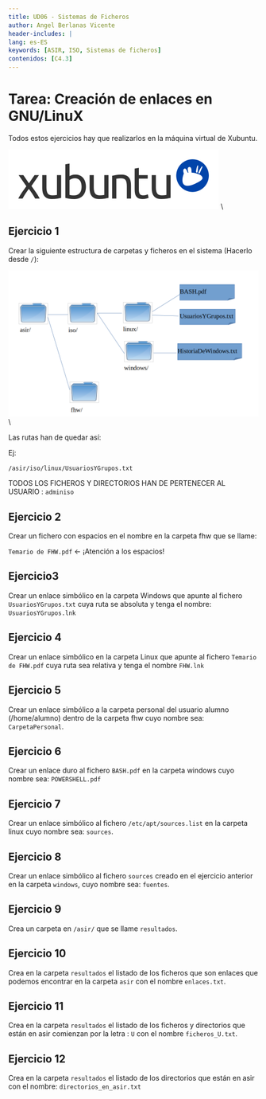 ```yaml
---
title: UD06 - Sistemas de Ficheros
author: Angel Berlanas Vicente
header-includes: |
lang: es-ES
keywords: [ASIR, ISO, Sistemas de ficheros]
contenidos: [C4.3]
---
```


# Tarea: Creación de enlaces en GNU/LinuX

Todos estos ejercicios hay que realizarlos en la máquina virtual de Xubuntu.

![Xubuntu](Enlaces/xubuntu_logo_black.png)
\ 

## Ejercicio 1

Crear la siguiente estructura de carpetas y ficheros en el sistema (Hacerlo desde `/`):

![Enlaces](Enlaces/enlaces_01.png)
\

Las rutas han de quedar así:

Ej:

```shell
/asir/iso/linux/UsuariosYGrupos.txt
```

TODOS LOS FICHEROS Y DIRECTORIOS HAN DE PERTENECER AL USUARIO : `adminiso`

## Ejercicio 2
Crear un fichero con espacios en el nombre en la carpeta fhw que se llame:

`Temario de FHW.pdf` ← ¡Atención a los espacios!

## Ejercicio3

Crear un enlace simbólico en la carpeta Windows  que apunte al fichero `UsuariosYGrupos.txt` cuya ruta se absoluta y tenga el nombre: `UsuariosYGrupos.lnk`

## Ejercicio 4

Crear un enlace simbólico en la carpeta Linux que apunte al fichero `Temario de FHW.pdf` cuya ruta sea relativa y tenga el nombre `FHW.lnk`

## Ejercicio 5

Crear un enlace simbólico a la carpeta personal del usuario alumno (/home/alumno) dentro de la carpeta fhw cuyo nombre sea: `CarpetaPersonal`.

## Ejercicio 6

Crear un enlace duro al fichero `BASH.pdf` en la carpeta windows cuyo nombre sea: `POWERSHELL.pdf`

## Ejercicio 7

Crear un enlace simbólico al fichero `/etc/apt/sources.list` en la carpeta linux cuyo nombre sea: `sources`.

## Ejercicio 8

Crear un enlace simbólico al fichero `sources` creado en el ejercicio anterior en la carpeta `windows`, cuyo nombre sea: `fuentes`.

## Ejercicio 9

Crea un carpeta en `/asir/` que se llame `resultados`.

## Ejercicio 10

Crea en la carpeta `resultados` el listado de los ficheros que son enlaces que podemos encontrar en la carpeta `asir` con el nombre `enlaces.txt`.

## Ejercicio 11

Crea en la carpeta `resultados`  el listado de los ficheros y directorios que están en asir comienzan por la letra : `U` con el nombre `ficheros_U.txt`.

## Ejercicio 12

Crea en la carpeta `resultados` el listado de los directorios que están en asir con el nombre: `directorios_en_asir.txt`
